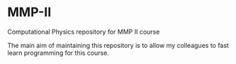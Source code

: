 # MMP-II
Computational Physics repository for MMP II course

The main aim of maintaining this repository is to allow my colleagues to fast learn programming for this course.
